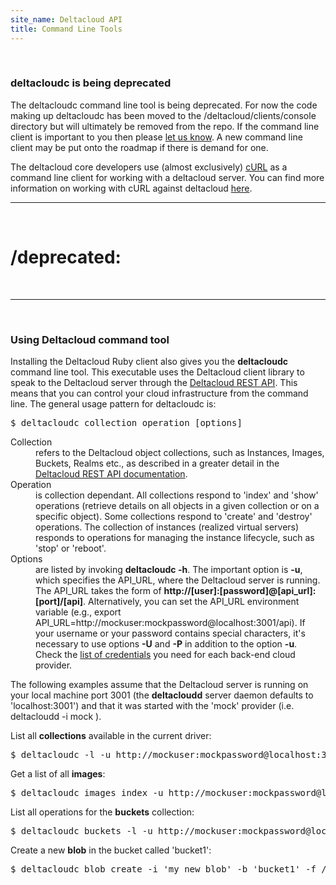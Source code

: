 ```yaml
---
site_name: Deltacloud API
title: Command Line Tools
---
```


<br/>


<h3 id="command">deltacloudc is being deprecated</h3>

The deltacloudc command line tool is being deprecated. For now the code making up deltacloudc has been moved to the /deltacloud/clients/console directory but will ultimately be removed from the repo. If the command line client is important to you then please <a href="/contact.html">let us know</a>. A new command line client may be put onto the roadmap if there is demand for one.

The deltacloud core developers use (almost exclusively) <a href="http://curl.haxx.se/">cURL</a> as a command line client for working with a deltacloud server. You can find more information on working with cURL against deltacloud <a href="/curl-examples.html">here</a>.

<hr/>
<br/>
<h1> /deprecated: </h1>
<br/>
<hr/>
<br/>

<h3 id="command">Using Deltacloud command tool</h3>

<p>Installing the Deltacloud Ruby client also gives you the <strong>deltacloudc</strong> command line tool. This executable uses the Deltacloud client library to speak to the Deltacloud server through the <a href="/rest-api.html">Deltacloud REST API</a>. This means that you can control your cloud infrastructure from the command line. The general usage pattern for deltacloudc is:<p>

<pre>$ deltacloudc collection operation [options]</pre>

<dl>
  <dt>Collection</dt>
  <dd>
  refers to the Deltacloud object collections, such as Instances, Images, Buckets, Realms etc., as described in a greater detail in the <a href="/rest-api.html">Deltacloud REST API documentation</a>.
  </dd>
  <dt>Operation</dt>
  <dd>
  is collection dependant. All collections respond to 'index' and 'show' operations (retrieve details on all objects in a given collection or on a specific object). Some collections respond to 'create' and 'destroy' operations. The collection of instances (realized virtual servers) responds to operations for managing the instance lifecycle, such as 'stop' or 'reboot'.
  </dd>
  <dt>Options</dt>
  <dd>
  are listed by invoking <strong>deltacloudc -h</strong>. The important option is <strong>-u</strong>, which specifies the API_URL, where the Deltacloud server is running. The API_URL takes the form of <strong>http://[user]:[password]@[api_url]:[port]/[api]</strong>. Alternatively, you can set the API_URL environment variable (e.g., export API_URL=http://mockuser:mockpassword@localhost:3001/api). If your username or your password contains special characters, it's necessary to use options <strong>-U</strong> and <strong>-P</strong> in addition to the option <strong>-u</strong>. Check the <a href="/drivers.html#credentials"> list of credentials</a> you need for each back-end cloud provider.
  </dd>
</dl>

<p>
The following examples assume that the Deltacloud server is running on your local machine port 3001 (the <strong>deltacloudd</strong> server daemon defaults to 'localhost:3001') and that it was started with the 'mock' provider (i.e. deltacloudd -i mock ).</p>

<p> List all <strong>collections</strong> available in the current driver:</p>

<pre>$ deltacloudc -l -u http://mockuser:mockpassword@localhost:3001/api</pre>

<p>Get a list of all <strong>images</strong>:</p>

<pre>$ deltacloudc images index -u http://mockuser:mockpassword@localhost:3001/api</pre>

<p>List all operations for the <strong>buckets</strong> collection:</p>

<pre>$ deltacloudc buckets -l -u http://mockuser:mockpassword@localhost:3001/api</pre>

<p>Create a new <strong>blob</strong> in the bucket called 'bucket1':</p>

<pre>$ deltacloudc blob create -i 'my_new_blob' -b 'bucket1' -f /home/marios/file.txt</pre>

